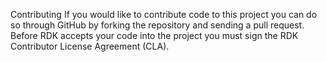 Contributing
If you would like to contribute code to this project you can do so through GitHub by forking the repository and sending a pull request.
Before RDK accepts your code into the project you must sign the RDK Contributor License Agreement (CLA).